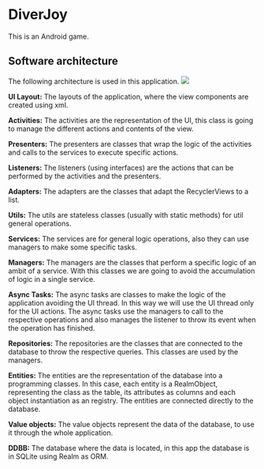 # DiverJoy
This is an Android game.

## Software architecture
The following architecture is used in this application.
<img src="./used-software-architecture.png" />

<b>UI Layout:</b> The layouts of the application, where the view components are created using xml.

<b>Activities:</b> The activities are the representation of the UI, this class is going to manage
the different actions and contents of the view.

<b>Presenters:</b> The presenters are classes that wrap the logic of the activities and calls to
the services to execute specific actions.

<b>Listeners:</b> The listeners (using interfaces) are the actions that can be performed by the
activities and the presenters.

<b>Adapters:</b> The adapters are the classes that adapt the RecyclerViews to a list.

<b>Utils:</b> The utils are stateless classes (usually with static methods) for util general
operations.

<b>Services:</b> The services are for general logic operations, also they can use managers to make
some specific tasks.

<b>Managers:</b> The managers are the classes that perform a specific logic of an ambit of a
service. With this classes we are going to avoid the accumulation of logic in a single service.

<b>Async Tasks:</b> The async tasks are classes to make the logic of the application avoiding
the UI thread. In this way we will use the UI thread only for the UI actions. The async tasks
use the managers to call to the respective operations and also manages the listener to throw its
event when the operation has finished.

<b>Repositories:</b> The repositories are the classes that are connected to the database to throw
the respective queries. This classes are used by the managers.

<b>Entities:</b> The entities are the representation of the database into a programming classes.
In this case, each entity is a RealmObject, representing the class as the table, its attributes as
columns and each object instantiation as an registry. The entities are connected directly to the
database.

<b>Value objects:</b> The value objects represent the data of the database, to use it through the
whole application.

<b>DDBB:</b> The database where the data is located, in this app the database is in SQLite using
Realm as ORM.
